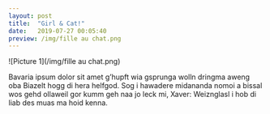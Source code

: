 ```yaml
---
layout: post
title:  "Girl & Cat!"
date:   2019-07-27 00:05:40
preview: /img/fille au chat.png
---
```



![Picture 1](/img/fille au chat.png)

Bavaria ipsum dolor sit amet g’hupft wia gsprunga wolln dringma aweng oba Biazelt hogg di hera helfgod. Sog i hawadere midananda nomoi a bissal wos gehd ollaweil gor kumm geh naa jo leck mi, Xaver: Weiznglasl i hob di liab des muas ma hoid kenna.
